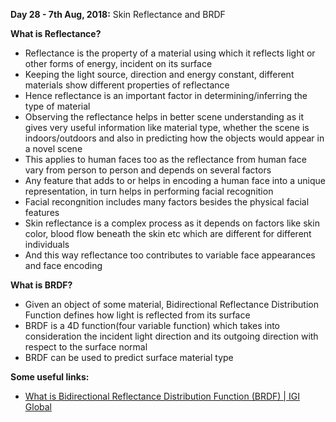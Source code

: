 **Day 28 - 7th Aug, 2018:** Skin Reflectance and BRDF   

**What is Reflectance?**  
* Reflectance is the property of a material using which it reflects light or other forms of energy, incident on its surface  
* Keeping the light source, direction and energy constant, different materials show different properties of reflectance  
*  Hence reflectance is an important factor in determining/inferring the type of material 
* Observing the reflectance helps in better scene understanding as it gives very useful information like material type, whether the scene is indoors/outdoors and also in predicting how the objects would appear in a novel scene
* This applies to human faces too as the reflectance from human face vary from person to person and depends on several factors  
* Any feature that adds to or helps in encoding a human face into a unique representation, in turn helps in performing facial recognition 
* Facial recongnition includes many factors besides the physical facial features 
* Skin reflectance is a complex process as it depends on factors like skin color, blood flow beneath the skin etc which are different for different individuals  
* And this way reflectance too contributes to variable face appearances and face encoding  


**What is BRDF?** 
* Given an object of some material, Bidirectional Reflectance Distribution Function defines how light is reflected from its surface  
* BRDF is a 4D function(four variable function)  which takes into consideration the incident light direction and its outgoing direction with respect to the surface normal  
* BRDF can be used to predict surface material type  

**Some useful links:**    
* [What is Bidirectional Reflectance Distribution Function (BRDF) | IGI Global](https://www.igi-global.com/dictionary/bidirectional-reflectance-distribution-function-brdf/48698)  


